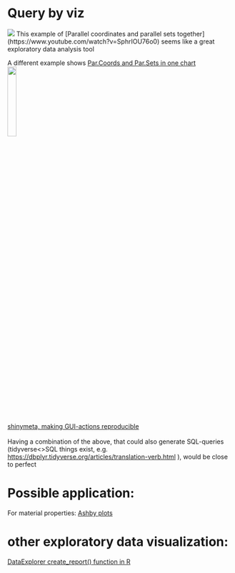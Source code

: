 # Query by viz

<img src="https://repository-images.githubusercontent.com/257705174/bf43bf80-787f-11eb-90fb-902c4aa0c841">
This example of [Parallel coordinates and parallel sets together](https://www.youtube.com/watch?v=SphrIOU76o0) seems like a great exploratory data analysis tool

A different example shows [Par.Coords and Par.Sets in one chart](https://mobile.twitter.com/xangregg/status/1351639103293583360)<br>
<img src="https://pbs.twimg.com/media/EsH8AeqW8AMIgtm?format=webp&name=medium" width="20%"/><br><br>
[shinymeta, making GUI-actions reproducible](https://www.r-bloggers.com/2019/07/shinymeta%e2%80%8a-%e2%80%8aa-revolution-for-reproducibility-2/)
<br><br>
Having a combination of the above, that could also generate SQL-queries (tidyverse<>SQL things exist, e.g. https://dbplyr.tidyverse.org/articles/translation-verb.html ), would be close to perfect

# Possible application:

For material properties: [Ashby plots](https://en.m.wikipedia.org/wiki/Material_selection#Ashby_plots)

# other exploratory data visualization:

[DataExplorer create_report() function in R](https://www.youtube.com/watch?v=A5e2ZajMFfY)

